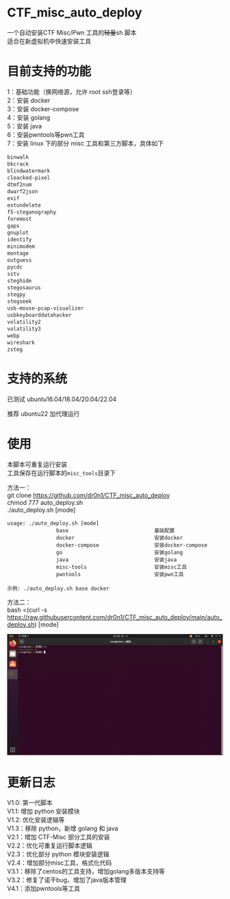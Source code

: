 # CTF_misc_auto_deploy

一个自动安装CTF Misc/Pwn 工具的~~轻量~~sh 脚本</br>
适合在新虚拟机中快速安装工具</br>


# 目前支持的功能

1：基础功能（换网络源，允许 root ssh登录等）</br>
2：安装 docker</br>
3：安装 docker-compose</br>
4：安装 golang</br>
5：安装 java</br>
6：安装pwntools等pwn工具</br>
7：安装 linux 下的部分 misc 工具和第三方脚本，具体如下</br>

```text
binwalk
bkcrack
blindwatermark
cloacked-pixel
dtmf2num
dwarf2json
exif
extundelete
f5-steganography
foremost
gaps
gnuplot
identify
minimodem
montage
outguess
pycdc
sstv
steghide
stegosaurus
stegpy
stegseek
usb-mouse-pcap-visualizer
usbkeyboarddatahacker
volatility2
volatility3
webp
wireshark
zsteg
```

# 支持的系统

已测试 ubuntu16.04/18.04/20.04/22.04</br>

推荐 ubuntu22 加代理运行</br>

# 使用

本脚本可重复运行安装</br>
工具保存在运行脚本的`misc_tools`目录下</br>

方法一：</br>
git clone https://github.com/dr0n1/CTF_misc_auto_deploy</br>
chmod 777 auto_deploy.sh</br>
./auto_deploy.sh [mode]

```shell
usage: ./auto_deploy.sh [mode]
                base                            基础配置
                docker                          安装docker
                docker-compose                  安装docker-compose
                go                              安装golang
                java                            安装java
                misc-tools                      安装misc工具
                pwntools                        安装pwn工具

示例: ./auto_deploy.sh base docker
```

方法二：</br>
bash <(curl -s https://raw.githubusercontent.com/dr0n1/CTF_misc_auto_deploy/main/auto_deploy.sh) [mode]

![](./auto_deploy.gif)

# 更新日志

V1.0: 第一代脚本</br>
V1.1: 增加 python 安装模块</br>
V1.2: 优化安装逻辑等</br>
V1.3：移除 python，新增 golang 和 java</br>
V2.1：增加 CTF-Misc 部分工具的安装</br>
V2.2：优化可重复运行脚本逻辑</br>
V2.3：优化部分 python 模块安装逻辑</br>
V2.4：增加部分misc工具，格式化代码</br>
V3.1：移除了centos的工具支持，增加golang多版本支持等</br>
V3.2：修复了诺干bug，增加了java版本管理</br>
V4.1：添加pwntools等工具</br>